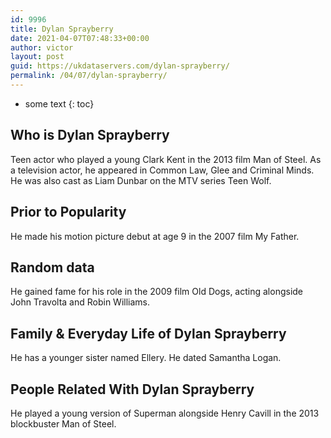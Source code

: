 ```yaml
---
id: 9996
title: Dylan Sprayberry
date: 2021-04-07T07:48:33+00:00
author: victor
layout: post
guid: https://ukdataservers.com/dylan-sprayberry/
permalink: /04/07/dylan-sprayberry/
---
```


* some text
{: toc}


## Who is Dylan Sprayberry



Teen actor who played a young Clark Kent in the 2013 film Man of Steel. As a television actor, he appeared in Common Law, Glee and Criminal Minds. He was also cast as Liam Dunbar on the MTV series Teen Wolf.

                
                
                
## Prior to Popularity



He made his motion picture debut at age 9 in the 2007 film My Father.

                
                
                
## Random data



He gained fame for his role in the 2009 film Old Dogs, acting alongside John Travolta and Robin Williams. 

                
                
                
## Family & Everyday Life of Dylan Sprayberry



He has a younger sister named Ellery. He dated Samantha Logan.

                
                
                
## People Related With Dylan Sprayberry



He played a young version of Superman alongside Henry Cavill in the 2013 blockbuster Man of Steel.

                
              
            
          
          
          